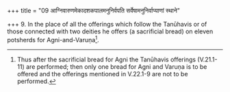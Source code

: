 +++
title = "09 आग्निवारुणमेकादशकपालमनुनिर्वपति सर्वेषामनुनिर्वाप्याणां स्थाने"

+++
9. In the place of all the offerings which follow the Tanūhavis or of those connected with two deities he offers (a sacrificial bread) on eleven potsherds for Agni-and-Varuṇa[^1].  


[^1]: Thus after the sacrificial bread for Agni the Tanūhavis offerings (V.21.1-11) are performed; then only one bread for Agni and Varuṇa is to be offered and the offerings mentioned in V.22.1-9 are not to be performed. 
